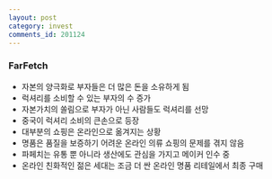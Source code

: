 ```yaml
---
layout: post
category: invest
comments_id: 201124
---
```


### FarFetch
* 자본의 양극화로 부자들은 더 많은 돈을 소유하게 됨
* 럭셔리를 소비할 수 있는 부자의 수 증가
* 자본가치의 쏠림으로 부자가 아닌 사람들도 럭셔리를 선망
* 중국이 럭셔리 소비의 큰손으로 등장
* 대부분의 쇼핑은 온라인으로 옮겨지는 상황
* 명품은 품질을 보증하기 어려운 온라인 의류 쇼핑의 문제를 겪지 않음
* 파페치는 유통 뿐 아니라 생산에도 관심을 가지고 메이커 인수 중
* 온라인 친화적인 젊은 세대는 조금 더 싼 온라인 명품 리테일에서 최종 구매
